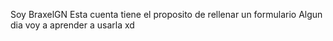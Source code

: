 Soy BraxelGN
Esta cuenta tiene el proposito de rellenar un formulario
Algun dia voy a aprender a usarla xd

<!---
BraxelGN/BraxelGN is a ✨ special ✨ repository because its `README.md` (this file) appears on your GitHub profile.
You can click the Preview link to take a look at your changes.
--->
